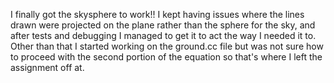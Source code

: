 I finally got the skysphere to work!! I kept having issues where the lines drawn were projected on the plane rather than the sphere for the sky, and after tests and debugging I managed to get it to act the way I needed it to.
Other than that I started working on the ground.cc file but was not sure how to proceed with the second portion of the equation so that's where I left the assignment off at.